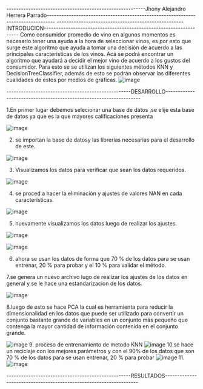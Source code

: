 
---------------------------------------------------------Jhony Alejandro Herrera Parrado---------------------------------------------------------------------------------
----------------------------------------------------INTRODUCION-------------------------------------------------------------------
Como consumidor promedio de vino en algunos momentos   es necesario  tener una ayuda a la hora de seleccionar vinos, es por esto que surge este algoritmo que ayuda a  tomar una decisión de acuerdo a las principales características de los vinos. Acá se podrá encontrar un algoritmo que ayudará a decidir el mejor vino  de acuerdo a los gustos del consumidor. Para esto se se utilizan los siguientes  métodos KNN y  DecisionTreeClassifier,  además  de esto se podrán observar las diferentes cualidades de estos por medios de gráficas.
![image](https://user-images.githubusercontent.com/110490202/204148567-94ed0e2f-f9ca-499a-9558-4777678be034.png)

---------------------------------------------------DESARROLLO-------------------------------------------------------------------

1.En primer lugar  debemos selecionar una base  de datos ,se elije esta base de datos ya que es la que mayores calificaciones presenta

![image](https://user-images.githubusercontent.com/110490202/204148854-2ec3ca8d-ffee-47bf-ba0b-c535ac26f8a2.png) 

2. se importan  la base de datosy las librerias  necesarias para  el desarrollo de este.

![image](https://user-images.githubusercontent.com/110490202/204149091-9568c9c4-0c37-455d-8b18-ec1fd9c02528.png)

3. Visualizamos los datos  para verificar que sean los datos requeridos.
 
![image](https://user-images.githubusercontent.com/110490202/204149275-46209346-700c-4c74-b9d6-06788968d7e4.png)

4. se proced a hacer la eliminación y ajustes de valores NAN  en  cada   caracteristicas.
 
![image](https://user-images.githubusercontent.com/110490202/204149294-b3f5f327-d28f-4438-8a5a-7538428e3f50.png)

5. nuevamente  visualizamos los datos luego de  realizar los ajustes.

 ![image](https://user-images.githubusercontent.com/110490202/204149362-930c4e2a-9618-4d19-b5ad-d6e7a315a52e.png)
 
![image](https://user-images.githubusercontent.com/110490202/204149394-f5fc0619-a807-4efd-aeb7-e49edade74e2.png)

6. ahora se usan los datos de forma que 70 % de los datos para se usan entrenar, 20 % para probar y el 10 % para validar el método.

7.se genera un nuevo archivo lugo de realizar los ajustes de los  datos   en general y se le hace una  estandarizacion de los datos.

![image](https://user-images.githubusercontent.com/110490202/204149807-870d486b-c255-4974-a228-671957fc3727.png)

8.luego de esto  se hace PCA  la cual es  herramienta para reducir la dimensionalidad en los datos que puede ser utilizado para convertir un conjunto bastante grande de variables en un conjunto más pequeño que contenga la mayor cantidad de información contenida en el conjunto grande.

![image](https://user-images.githubusercontent.com/110490202/204150015-15c17120-67f6-4932-ab1b-9c03f1ff3a4c.png)
9. proceso de entrenamiento de metodo KNN 
![image](https://user-images.githubusercontent.com/110490202/204150222-3d9b0336-ea04-47c4-94ff-cd97d239a6cf.png)
10.se hace un reciclaje con los mejores parámetros y con el 90% de los datos que son  70 % de los datos para se usan entrenar, 20 % para probar
![image](https://user-images.githubusercontent.com/110490202/204150283-470f5e81-db9c-4c31-bc0b-8b9b0f640fd9.png)
11.
![image](https://user-images.githubusercontent.com/110490202/204150325-65764827-2918-472c-bae8-a80f99cb99bb.png)


---------------------------------------------------RESULTADOS-------------------------------------------------------------------

